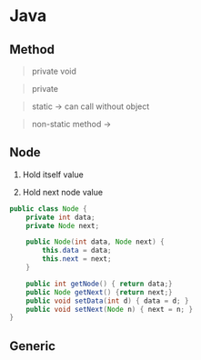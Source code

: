 # Java

## Method

> private void

> private

> static -> can call without object

> non-static method ->

## Node

1.  Hold itself value

2.  Hold next node value

```java
public class Node {
    private int data;
    private Node next;

    public Node(int data, Node next) {
        this.data = data;
        this.next = next;
    }

    public int getNode() { return data;}
    public Node getNext() {return next;}
    public void setData(int d) { data = d; }
    public void setNext(Node n) { next = n; }
}

```

## Generic
